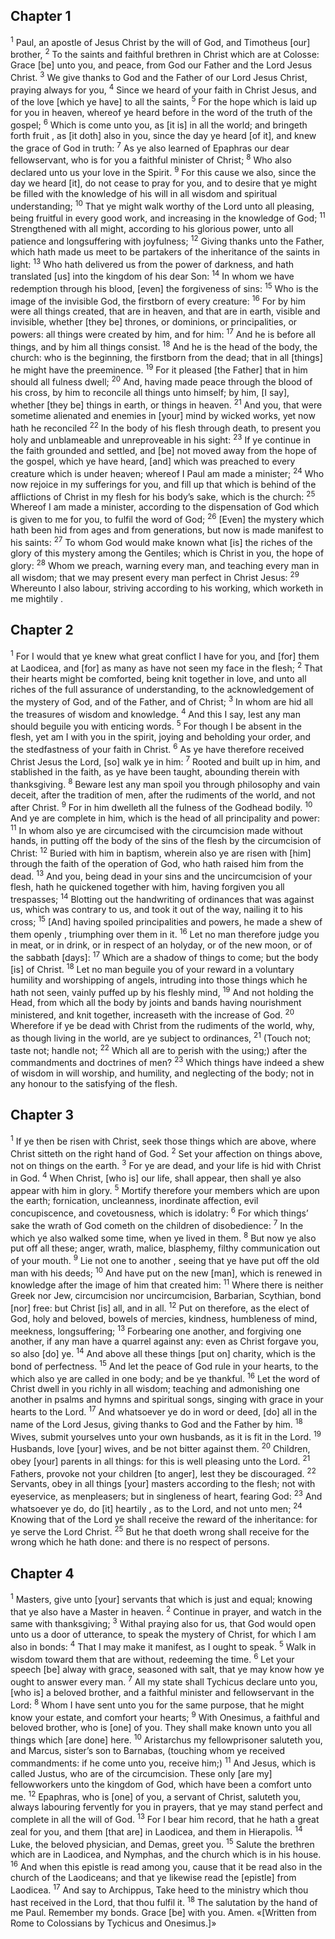 ## Chapter 1

<sup>1</sup> Paul, an apostle of Jesus Christ by the will of God, and Timotheus [our] brother,
<sup>2</sup> To the saints and faithful brethren in Christ which are at Colosse: Grace [be] unto you, and peace, from God our Father and the Lord Jesus Christ.
<sup>3</sup> We give thanks to God and the Father of our Lord Jesus Christ, praying always for you,
<sup>4</sup> Since we heard of your faith in Christ Jesus, and of the love [which ye have] to all the saints,
<sup>5</sup> For the hope which is laid up for you in heaven, whereof ye heard before in the word of the truth of the gospel;
<sup>6</sup> Which is come unto you, as [it is] in all the world; and bringeth forth fruit , as [it doth] also in you, since the day ye heard [of it], and knew the grace of God in truth:
<sup>7</sup> As ye also learned of Epaphras our dear fellowservant, who is for you a faithful minister of Christ;
<sup>8</sup> Who also declared unto us your love in the Spirit.
<sup>9</sup> For this cause we also, since the day we heard [it], do not cease to pray for you, and to desire that ye might be filled with the knowledge of his will in all wisdom and spiritual understanding;
<sup>10</sup> That ye might walk worthy of the Lord unto all pleasing, being fruitful in every good work, and increasing in the knowledge of God;
<sup>11</sup> Strengthened with all might, according to his glorious power, unto all patience and longsuffering with joyfulness;
<sup>12</sup> Giving thanks unto the Father, which hath made us meet to be partakers of the inheritance of the saints in light:
<sup>13</sup> Who hath delivered us from the power of darkness, and hath translated [us] into the kingdom of his dear Son:
<sup>14</sup> In whom we have redemption through his blood, [even] the forgiveness of sins:
<sup>15</sup> Who is the image of the invisible God, the firstborn of every creature:
<sup>16</sup> For by him were all things created, that are in heaven, and that are in earth, visible and invisible, whether [they be] thrones, or dominions, or principalities, or powers: all things were created by him, and for him:
<sup>17</sup> And he is before all things, and by him all things consist.
<sup>18</sup> And he is the head of the body, the church: who is the beginning, the firstborn from the dead; that in all [things] he might have the preeminence.
<sup>19</sup> For it pleased [the Father] that in him should all fulness dwell;
<sup>20</sup> And, having made peace through the blood of his cross, by him to reconcile all things unto himself; by him, [I say], whether [they be] things in earth, or things in heaven.
<sup>21</sup> And you, that were sometime alienated and enemies in [your] mind by wicked works, yet now hath he reconciled
<sup>22</sup> In the body of his flesh through death, to present you holy and unblameable and unreproveable in his sight:
<sup>23</sup> If ye continue in the faith grounded and settled, and [be] not moved away from the hope of the gospel, which ye have heard, [and] which was preached to every creature which is under heaven; whereof I Paul am made a minister;
<sup>24</sup> Who now rejoice in my sufferings for you, and fill up that which is behind of the afflictions of Christ in my flesh for his body’s sake, which is the church:
<sup>25</sup> Whereof I am made a minister, according to the dispensation of God which is given to me for you, to fulfil the word of God;
<sup>26</sup> [Even] the mystery which hath been hid from ages and from generations, but now is made manifest to his saints:
<sup>27</sup> To whom God would make known what [is] the riches of the glory of this mystery among the Gentiles; which is Christ in you, the hope of glory:
<sup>28</sup> Whom we preach, warning every man, and teaching every man in all wisdom; that we may present every man perfect in Christ Jesus:
<sup>29</sup> Whereunto I also labour, striving according to his working, which worketh in me mightily .
## Chapter 2

<sup>1</sup> For I would that ye knew what great conflict I have for you, and [for] them at Laodicea, and [for] as many as have not seen my face in the flesh;
<sup>2</sup> That their hearts might be comforted, being knit together in love, and unto all riches of the full assurance of understanding, to the acknowledgement of the mystery of God, and of the Father, and of Christ;
<sup>3</sup> In whom are hid all the treasures of wisdom and knowledge.
<sup>4</sup> And this I say, lest any man should beguile you with enticing words.
<sup>5</sup> For though I be absent in the flesh, yet am I with you in the spirit, joying and beholding your order, and the stedfastness of your faith in Christ.
<sup>6</sup> As ye have therefore received Christ Jesus the Lord, [so] walk ye in him:
<sup>7</sup> Rooted and built up in him, and stablished in the faith, as ye have been taught, abounding therein with thanksgiving.
<sup>8</sup> Beware lest any man spoil you through philosophy and vain deceit, after the tradition of men, after the rudiments of the world, and not after Christ.
<sup>9</sup> For in him dwelleth all the fulness of the Godhead bodily.
<sup>10</sup> And ye are complete in him, which is the head of all principality and power:
<sup>11</sup> In whom also ye are circumcised with the circumcision made without hands, in putting off the body of the sins of the flesh by the circumcision of Christ:
<sup>12</sup> Buried with him in baptism, wherein also ye are risen with [him] through the faith of the operation of God, who hath raised him from the dead.
<sup>13</sup> And you, being dead in your sins and the uncircumcision of your flesh, hath he quickened together with him, having forgiven you all trespasses;
<sup>14</sup> Blotting out the handwriting of ordinances that was against us, which was contrary to us, and took it out of the way, nailing it to his cross;
<sup>15</sup> [And] having spoiled principalities and powers, he made a shew of them openly , triumphing over them in it.
<sup>16</sup> Let no man therefore judge you in meat, or in drink, or in respect of an holyday, or of the new moon, or of the sabbath [days]:
<sup>17</sup> Which are a shadow of things to come; but the body [is] of Christ.
<sup>18</sup> Let no man beguile you of your reward in a voluntary humility and worshipping of angels, intruding into those things which he hath not seen, vainly puffed up by his fleshly mind,
<sup>19</sup> And not holding the Head, from which all the body by joints and bands having nourishment ministered, and knit together, increaseth with the increase of God.
<sup>20</sup> Wherefore if ye be dead with Christ from the rudiments of the world, why, as though living in the world, are ye subject to ordinances,
<sup>21</sup> (Touch not; taste not; handle not;
<sup>22</sup> Which all are to perish with the using;) after the commandments and doctrines of men?
<sup>23</sup> Which things have indeed a shew of wisdom in will worship, and humility, and neglecting of the body; not in any honour to the satisfying of the flesh.
## Chapter 3

<sup>1</sup> If ye then be risen with Christ, seek those things which are above, where Christ sitteth on the right hand of God.
<sup>2</sup> Set your affection on things above, not on things on the earth.
<sup>3</sup> For ye are dead, and your life is hid with Christ in God.
<sup>4</sup> When Christ, [who is] our life, shall appear, then shall ye also appear with him in glory.
<sup>5</sup> Mortify therefore your members which are upon the earth; fornication, uncleanness, inordinate affection, evil concupiscence, and covetousness, which is idolatry:
<sup>6</sup> For which things’ sake the wrath of God cometh on the children of disobedience:
<sup>7</sup> In the which ye also walked some time, when ye lived in them.
<sup>8</sup> But now ye also put off all these; anger, wrath, malice, blasphemy, filthy communication out of your mouth.
<sup>9</sup> Lie not one to another , seeing that ye have put off the old man with his deeds;
<sup>10</sup> And have put on the new [man], which is renewed in knowledge after the image of him that created him:
<sup>11</sup> Where there is neither Greek nor Jew, circumcision nor uncircumcision, Barbarian, Scythian, bond [nor] free: but Christ [is] all, and in all.
<sup>12</sup> Put on therefore, as the elect of God, holy and beloved, bowels of mercies, kindness, humbleness of mind, meekness, longsuffering;
<sup>13</sup> Forbearing one another, and forgiving one another, if any man have a quarrel against any: even as Christ forgave you, so also [do] ye.
<sup>14</sup> And above all these things [put on] charity, which is the bond of perfectness.
<sup>15</sup> And let the peace of God rule in your hearts, to the which also ye are called in one body; and be ye thankful.
<sup>16</sup> Let the word of Christ dwell in you richly in all wisdom; teaching and admonishing one another in psalms and hymns and spiritual songs, singing with grace in your hearts to the Lord.
<sup>17</sup> And whatsoever ye do in word or deed, [do] all in the name of the Lord Jesus, giving thanks to God and the Father by him.
<sup>18</sup> Wives, submit yourselves unto your own husbands, as it is fit in the Lord.
<sup>19</sup> Husbands, love [your] wives, and be not bitter against them.
<sup>20</sup> Children, obey [your] parents in all things: for this is well pleasing unto the Lord.
<sup>21</sup> Fathers, provoke not your children [to anger], lest they be discouraged.
<sup>22</sup> Servants, obey in all things [your] masters according to the flesh; not with eyeservice, as menpleasers; but in singleness of heart, fearing God:
<sup>23</sup> And whatsoever ye do, do [it] heartily , as to the Lord, and not unto men;
<sup>24</sup> Knowing that of the Lord ye shall receive the reward of the inheritance: for ye serve the Lord Christ.
<sup>25</sup> But he that doeth wrong shall receive for the wrong which he hath done: and there is no respect of persons.
## Chapter 4

<sup>1</sup> Masters, give unto [your] servants that which is just and equal; knowing that ye also have a Master in heaven.
<sup>2</sup> Continue in prayer, and watch in the same with thanksgiving;
<sup>3</sup> Withal praying also for us, that God would open unto us a door of utterance, to speak the mystery of Christ, for which I am also in bonds:
<sup>4</sup> That I may make it manifest, as I ought to speak.
<sup>5</sup> Walk in wisdom toward them that are without, redeeming the time.
<sup>6</sup> Let your speech [be] alway with grace, seasoned with salt, that ye may know how ye ought to answer every man.
<sup>7</sup> All my state shall Tychicus declare unto you, [who is] a beloved brother, and a faithful minister and fellowservant in the Lord:
<sup>8</sup> Whom I have sent unto you for the same purpose, that he might know your estate, and comfort your hearts;
<sup>9</sup> With Onesimus, a faithful and beloved brother, who is [one] of you. They shall make known unto you all things which [are done] here.
<sup>10</sup> Aristarchus my fellowprisoner saluteth you, and Marcus, sister’s son to Barnabas, (touching whom ye received commandments: if he come unto you, receive him;)
<sup>11</sup> And Jesus, which is called Justus, who are of the circumcision. These only [are my] fellowworkers unto the kingdom of God, which have been a comfort unto me.
<sup>12</sup> Epaphras, who is [one] of you, a servant of Christ, saluteth you, always labouring fervently for you in prayers, that ye may stand perfect and complete in all the will of God.
<sup>13</sup> For I bear him record, that he hath a great zeal for you, and them [that are] in Laodicea, and them in Hierapolis.
<sup>14</sup> Luke, the beloved physician, and Demas, greet you.
<sup>15</sup> Salute the brethren which are in Laodicea, and Nymphas, and the church which is in his house.
<sup>16</sup> And when this epistle is read among you, cause that it be read also in the church of the Laodiceans; and that ye likewise read the [epistle] from Laodicea.
<sup>17</sup> And say to Archippus, Take heed to the ministry which thou hast received in the Lord, that thou fulfil it.
<sup>18</sup> The salutation by the hand of me Paul. Remember my bonds. Grace [be] with you. Amen. «[Written from Rome to Colossians by Tychicus and Onesimus.]»
